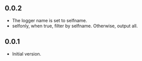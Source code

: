 ## 0.0.2

- The logger name is set to selfname.
- selfonly, when true, filter by selfname. Otherwise, output all.

## 0.0.1

- Initial version.
